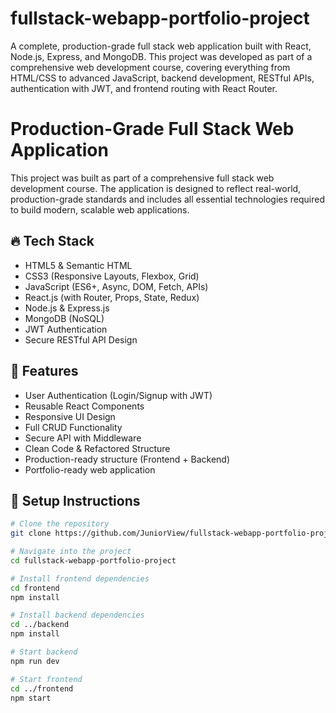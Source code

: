 # fullstack-webapp-portfolio-project
A complete, production-grade full stack web application built with React, Node.js, Express, and MongoDB. This project was developed as part of a comprehensive web development course, covering everything from HTML/CSS to advanced JavaScript, backend development, RESTful APIs, authentication with JWT, and frontend routing with React Router.
# Production-Grade Full Stack Web Application

This project was built as part of a comprehensive full stack web development course. The application is designed to reflect real-world, production-grade standards and includes all essential technologies required to build modern, scalable web applications.

## 🔥 Tech Stack

- HTML5 & Semantic HTML
- CSS3 (Responsive Layouts, Flexbox, Grid)
- JavaScript (ES6+, Async, DOM, Fetch, APIs)
- React.js (with Router, Props, State, Redux)
- Node.js & Express.js
- MongoDB (NoSQL)
- JWT Authentication
- Secure RESTful API Design

## 🎯 Features

- User Authentication (Login/Signup with JWT)
- Reusable React Components
- Responsive UI Design
- Full CRUD Functionality
- Secure API with Middleware
- Clean Code & Refactored Structure
- Production-ready structure (Frontend + Backend)
- Portfolio-ready web application

## 🚀 Setup Instructions

```bash
# Clone the repository
git clone https://github.com/JuniorView/fullstack-webapp-portfolio-project.git

# Navigate into the project
cd fullstack-webapp-portfolio-project

# Install frontend dependencies
cd frontend
npm install

# Install backend dependencies
cd ../backend
npm install

# Start backend
npm run dev

# Start frontend
cd ../frontend
npm start
